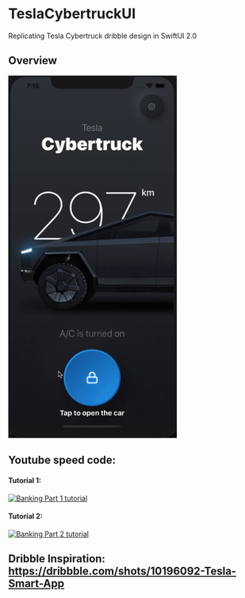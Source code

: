 # TeslaCybertruckUI

Replicating Tesla Cybertruck dribble design in SwiftUI 2.0 

## Overview

<p float="left">
<img src="https://github.com/kazimunshimun/TeslaCybertruckUI/raw/master/cybertruck.gif" width="340">
</p>

## Youtube speed code:

#### Tutorial 1:
[![Banking Part 1 tutorial](http://img.youtube.com/vi/JOQ8xDxptZ0/0.jpg)](https://youtu.be/JOQ8xDxptZ0)

#### Tutorial 2:
[![Banking Part 2 tutorial](http://img.youtube.com/vi/Vja_fa1IhHI/0.jpg)](https://youtu.be/Vja_fa1IhHI)


## Dribble Inspiration: https://dribbble.com/shots/10196092-Tesla-Smart-App

